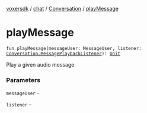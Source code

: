 [voxersdk](../../index.md) / [chat](../index.md) / [Conversation](index.md) / [playMessage](./play-message.md)

# playMessage

`fun playMessage(messageUser: MessageUser, listener: `[`Conversation.MessagePlaybackListener`](-message-playback-listener/index.md)`): `[`Unit`](https://kotlinlang.org/api/latest/jvm/stdlib/kotlin/-unit/index.html)

Play a given audio message

### Parameters

`messageUser` -

`listener` - 